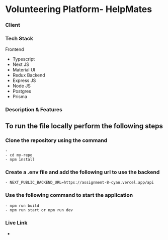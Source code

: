 # Volunteering Platform- HelpMates

### Client

### Tech Stack

Frontend

- Typescript
- Next JS
- Material UI
- Redux
  Backend
- Express JS
- Node JS
- Postgres
- Prisma

### Description & Features

## To run the file locally perform the following steps

### Clone the repository using the command

    -
    - cd my-repo
    - npm install

### Create a .env file and add the following url to use the backend

    - NEXT_PUBLIC_BACKEND_URL=https://assignment-8-cyan.vercel.app/api

### Use the following command to start the application

    - npm run build
    - npm run start or npm run dev

### Live Link

-
